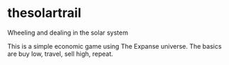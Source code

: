 # thesolartrail
Wheeling and dealing in the solar system

This is a simple economic game using The Expanse universe. The basics are buy low, travel, sell high, repeat.

